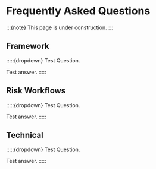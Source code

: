 Frequently Asked Questions
==========================

:::{note}
This page is under construction.
:::

## Framework

:::::{dropdown} Test Question.

Test answer.
:::::


## Risk Workflows

:::::{dropdown} Test Question.

Test answer.
:::::


## Technical

:::::{dropdown} Test Question.

Test answer.
:::::
